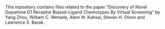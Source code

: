 This repository contains files related to the paper "Discovery of Novel Dopamine D1 Receptor Biased-Ligand Chemotypes By Virtual Screening" by Yang Zhou, William C. Wetsela, Alem W. Kahsai, Steven H. Olson and Lawrence S. Barak.
